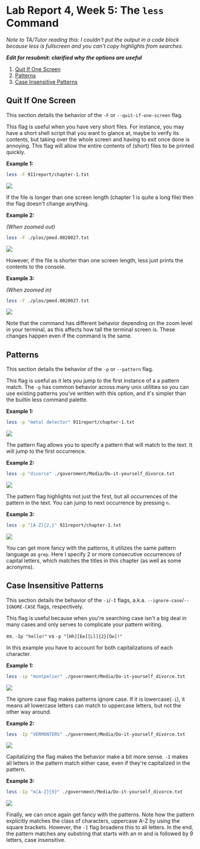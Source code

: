 # Lab Report 4, Week 5: The `less` Command

_Note to TA/Tutor reading this: I couldn't put the output in a code block because less is fullscreen and you can't copy highlights from searches._

**_Edit for resubmit: clarified why the options are useful_**

1. [Quit If One Screen](#quit-if-one-screen)
2. [Patterns](#patterns)
3. [Case Insensitive Patterns](#case-insensitive-patterns)

## Quit If One Screen

This section details the behavior of the `-F` or `--quit-if-one-screen` flag.

This flag is useful when you have very short files. For instance, you may have a short shell script that you want to glance at, maybe to verify its contents, but taking over the whole screen and having to exit once done is annoying. This flag will allow the entire contents of (short) files to be printed quickly.

**Example 1:**

```bash
less -F 911report/chapter-1.txt
```

![](Lab-4-Images/Quit1.GIF)

If the file is longer than one screen length (chapter 1 is quite a long file) then the flag doesn't change anything.

**Example 2:**

_(When zoomed out)_

```bash
less -F ./plos/pmed.0020027.txt
```

![](Lab-4-Images/Quit2.GIF)

However, if the file is shorter than one screen length, less just prints the contents to the console.

**Example 3:**

_(When zoomed in)_

```bash
less -F ./plos/pmed.0020027.txt
```

![](Lab-4-Images/Quit3.GIF)

Note that the command has different behavior depending on the zoom level in your terminal, as this affects how tall the terminal screen is. These changes happen even if the command is the same.

## Patterns

This section details the behavior of the `-p` or `--pattern` flag.

This flag is useful as it lets you jump to the first instance of a a pattern match. The `-p` has common behavior across many unix utilities so you can use existing patterns you've written with this option, and it's simpler than the builtin less command palette.

**Example 1:**

```bash
less -p "metal detector" 911report/chapter-1.txt
```

![](Lab-4-Images/Search1.GIF)

The pattern flag allows you to specify a pattern that will match to the text. It will jump to the first occurrence.

**Example 2:**

```bash
less -p "divorce" ./government/Media/Do-it-yourself_divorce.txt
```

![](Lab-4-Images/Search2.GIF)

The pattern flag highlights not just the first, but all occurrences of the pattern in the text. You can jump to next occurrence by pressing `n`.

**Example 3:**

```bash
less -p "[A-Z]{2,}" 911report/chapter-1.txt
```

![](Lab-4-Images/Search3.GIF)

You can get more fancy with the patterns, it utilizes the same pattern language as `grep`. Here I specify 2 or more consecutive occurrences of capital letters, which matches the titles in this chapter (as well as some acronyms).

## Case Insensitive Patterns

This section details the behavior of the `-i`/`-I` flags, a.k.a. `--ignore-case`/`--IGNORE-CASE` flags, respectively.

This flag is useful because when you're searching case isn't a big deal in many cases and only serves to complicate your pattern writing.

ex. `-Ip "hello!"` vs `-p "[Hh][Ee][Ll]{2}[Oo]!"`

In this example you have to account for both capitalizations of each character.

**Example 1:**

```bash
less -ip "montpelier" ./government/Media/Do-it-yourself_divorce.txt
```

![](Lab-4-Images/Case1.GIF)

The ignore case flag makes patterns ignore case. If it is lowercase(`-i`), it means all lowercase letters can match to uppercase letters, but not the other way around.

**Example 2:**

```bash
less -Ip "VERMONTERS" ./government/Media/Do-it-yourself_divorce.txt
```

![](Lab-4-Images/Case2.GIF)

Capitalizing the flag makes the behavior make a bit more sense. `-I` makes all letters in the pattern match either case, even if they're capitalized in the pattern.

**Example 3:**

```bash
less -Ip "m[A-Z]{9}" ./government/Media/Do-it-yourself_divorce.txt
```

![](Lab-4-Images/Case3.GIF)

Finally, we can once again get fancy with the patterns. Note how the pattern explicitly matches the class of characters, uppercase A-Z by using the square brackets. However, the `-I` flag broadens this to all letters. In the end, the pattern matches any substring that starts with an m and is followed by 9 letters, case insensitive.
